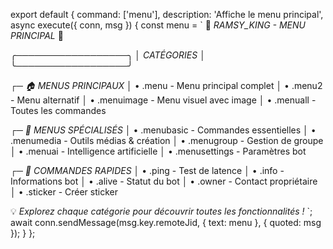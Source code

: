 export default {
  command: ['menu'],
  description: 'Affiche le menu principal',
  async execute({ conn, msg }) {
    const menu = `
🤖 *RAMSY_KING - MENU PRINCIPAL* 🤖

╭──────────────────╮
│   *CATÉGORIES*   │
╰──────────────────╯

┌─ *🏠 MENUS PRINCIPAUX*
│ • .menu - Menu principal complet
│ • .menu2 - Menu alternatif
│ • .menuimage - Menu visuel avec image
│ • .menuall - Toutes les commandes

┌─ *🎯 MENUS SPÉCIALISÉS*
│ • .menubasic - Commandes essentielles
│ • .menumedia - Outils médias & création
│ • .menugroup - Gestion de groupe
│ • .menuai - Intelligence artificielle
│ • .menusettings - Paramètres bot

┌─ *🔧 COMMANDES RAPIDES*
│ • .ping - Test de latence
│ • .info - Informations bot
│ • .alive - Statut du bot
│ • .owner - Contact propriétaire
│ • .sticker - Créer sticker

💡 *Explorez chaque catégorie pour découvrir toutes les fonctionnalités !*
`;
    await conn.sendMessage(msg.key.remoteJid, { text: menu }, { quoted: msg });
  }
};
